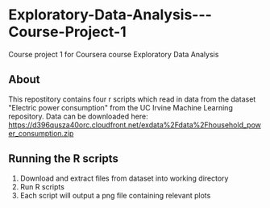 # Exploratory-Data-Analysis---Course-Project-1
Course project 1 for Coursera course Exploratory Data Analysis

## About

This repostitory contains four r scripts which read in data from the dataset "Electric power consumption" from 
the UC Irvine Machine Learning repository. Data can be downloaded here: https://d396qusza40orc.cloudfront.net/exdata%2Fdata%2Fhousehold_power_consumption.zip

## Running the R scripts

1. Download and extract files from dataset into working directory
2. Run R scripts
3. Each script will output a png file containing relevant plots
